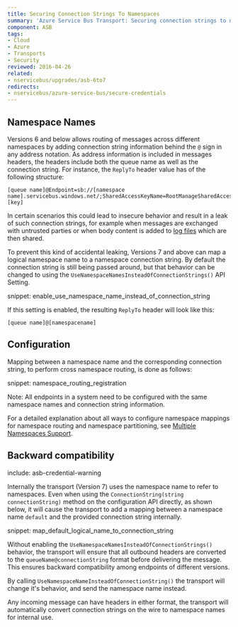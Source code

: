 ```yaml
---
title: Securing Connection Strings To Namespaces
summary: 'Azure Service Bus Transport: Securing connection strings to namespaces.'
component: ASB
tags:
- Cloud
- Azure
- Transports
- Security
reviewed: 2016-04-26
related:
- nservicebus/upgrades/asb-6to7
redirects:
- nservicebus/azure-service-bus/secure-credentials
---
```



## Namespace Names

Versions 6 and below allows routing of messages across different namespaces by adding connection string information behind the `@` sign in any address notation. As address information is included in messages headers, the headers include both the queue name as well as the connection string. For instance, the `ReplyTo` header value has of the following structure:

```no-highlight
[queue name]@Endpoint=sb://[namespace name].servicebus.windows.net/;SharedAccessKeyName=RootManageSharedAccessKey;SharedAccessKey=[key]
```

In certain scenarios this could lead to insecure behavior and result in a leak of such connection strings, for example when messages are exchanged with untrusted parties or when body content is added to [log files](/nservicebus/logging/) which are then shared.

To prevent this kind of accidental leaking, Versions 7 and above can map a logical namespace name to a namespace connection string. By default the connection string is still being passed around, but that behavior can be changed to using the `UseNamespaceNamesInsteadOfConnectionStrings()` API Setting.

snippet: enable_use_namespace_name_instead_of_connection_string

If this setting is enabled, the resulting `ReplyTo` header will look like this:

```no-highlight
[queue name]@[namespacename]
```


## Configuration

Mapping between a namespace name and the corresponding connection string, to perform cross namespace routing, is done as follows:

snippet: namespace_routing_registration

Note: All endpoints in a system need to be configured with the same namespace names and connection string information.

For a detailed explanation about all ways to configure namespace mappings for namespace routing and namespace partitioning, see [Multiple Namespaces Support](multiple-namespaces-support.md).


## Backward compatibility

include: asb-credential-warning

Internally the transport (Version 7) uses the namespace name to refer to namespaces. Even when using the `ConnectionString(string connectionString)` method on the configuration API directly, as shown below, it will cause the transport to add a mapping between a namespace name `default` and the provided connection string internally.

snippet: map_default_logical_name_to_connection_string

Without enabling the `UseNamespaceNamesInsteadOfConnectionStrings()` behavior, the transport will ensure that all outbound headers are converted to the `queueName@connectionString` format before delivering the message. This ensures backward compatibility among endpoints of different versions.

By calling `UseNamespaceNameInsteadOfConnectionString()` the transport will change it's behavior, and send the namespace name instead.

Any incoming message can have headers in either format, the transport will automatically convert connection strings on the wire to namespace names for internal use.